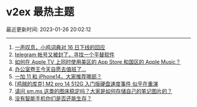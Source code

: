 # v2ex 最热主题

最近更新时间: 2023-01-26 20:02:12

--- 
1. [一声叹息，小鸡词典对 16 日下线的回应](https://www.v2ex.com/t/910656) 
2. [telegram 帐号又被封了，寻找一个平替软件](https://www.v2ex.com/t/910653) 
3. [如何在 Apple TV 上同时使用美区的 App Store 和国区的 Apple Music？](https://www.v2ex.com/t/910667) 
4. [办公室卷王今天自愿去值班了…](https://www.v2ex.com/t/910675) 
5. [一加 11 和 iPhone14，大家推荐哪部？](https://www.v2ex.com/t/910654) 
6. [[鸡贼的库克] M2 pro 14 512G 入门版硬盘速度事件 似乎在重演](https://www.v2ex.com/t/910672) 
7. [请问 sm.ms 这类的图床稳定吗？大家是如何存储自己的笔记图片的？](https://www.v2ex.com/t/910689) 
8. [没有智能手机你们是否还能生存？](https://www.v2ex.com/t/910690) 
